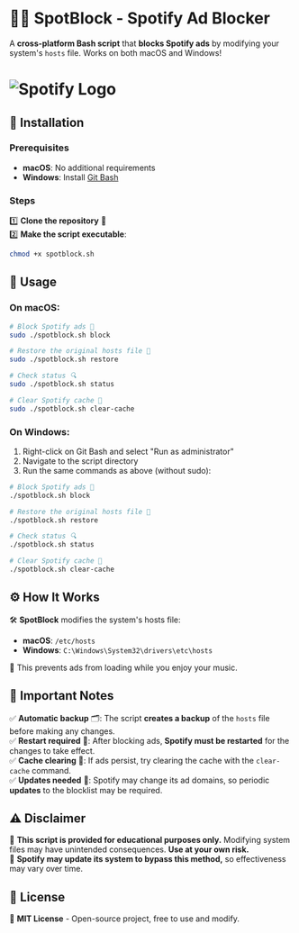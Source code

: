 # 🚫🎵 SpotBlock - Spotify Ad Blocker  

A **cross-platform Bash script** that **blocks Spotify ads** by modifying your system's `hosts` file. Works on both macOS and Windows!

# ![Spotify Logo](https://upload.wikimedia.org/wikipedia/commons/2/26/Spotify_logo_with_text.svg)  

## 🔧 Installation  

### Prerequisites
- **macOS**: No additional requirements
- **Windows**: Install [Git Bash](https://git-scm.com/download/win)

### Steps
1️⃣ **Clone the repository** 📂  
2️⃣ **Make the script executable**:  
   ```bash
   chmod +x spotblock.sh
   ```

## 🚀 Usage  

### On macOS:
```bash
# Block Spotify ads 🚫
sudo ./spotblock.sh block  

# Restore the original hosts file 🔄
sudo ./spotblock.sh restore  

# Check status 🔍
sudo ./spotblock.sh status  

# Clear Spotify cache 🧹
sudo ./spotblock.sh clear-cache
```

### On Windows:
1. Right-click on Git Bash and select "Run as administrator"
2. Navigate to the script directory
3. Run the same commands as above (without sudo):
```bash
# Block Spotify ads 🚫
./spotblock.sh block  

# Restore the original hosts file 🔄
./spotblock.sh restore  

# Check status 🔍
./spotblock.sh status  

# Clear Spotify cache 🧹
./spotblock.sh clear-cache
```

## ⚙️ How It Works  

🛠️ **SpotBlock** modifies the system's hosts file:
- **macOS**: `/etc/hosts`
- **Windows**: `C:\Windows\System32\drivers\etc\hosts`

🚫 This prevents ads from loading while you enjoy your music.  

## 🔴 Important Notes  

✅ **Automatic backup** 🗂️: The script **creates a backup** of the `hosts` file before making any changes.  
✅ **Restart required** 🔄: After blocking ads, **Spotify must be restarted** for the changes to take effect.  
✅ **Cache clearing** 🧹: If ads persist, try clearing the cache with the `clear-cache` command.  
✅ **Updates needed** 🔄: Spotify may change its ad domains, so periodic **updates** to the blocklist may be required.  

## ⚠️ Disclaimer  

📢 **This script is provided for educational purposes only.** Modifying system files may have unintended consequences. **Use at your own risk.**  
📡 **Spotify may update its system to bypass this method,** so effectiveness may vary over time.  

## 📜 License  

📝 **MIT License** - Open-source project, free to use and modify.  

